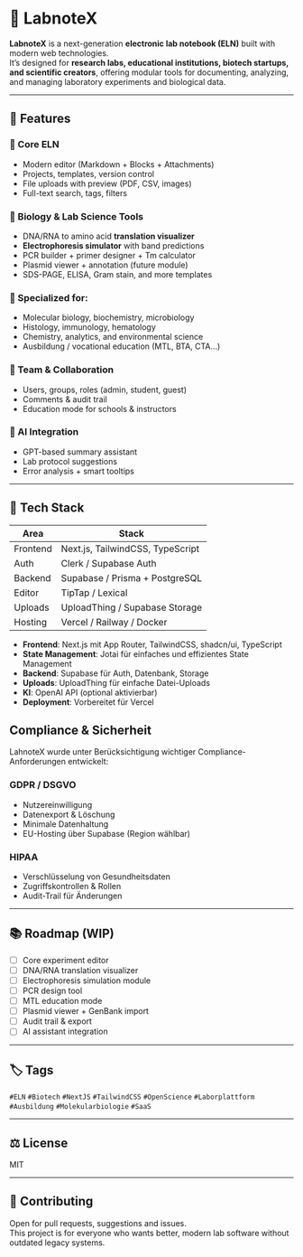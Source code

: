 # 🧪 LabnoteX

**LabnoteX** is a next-generation **electronic lab notebook (ELN)** built with modern web technologies.  
It’s designed for **research labs, educational institutions, biotech startups, and scientific creators**, offering modular tools for documenting, analyzing, and managing laboratory experiments and biological data.

---

## 🚀 Features

### 🧠 Core ELN
- Modern editor (Markdown + Blocks + Attachments)
- Projects, templates, version control
- File uploads with preview (PDF, CSV, images)
- Full-text search, tags, filters

### 🧬 Biology & Lab Science Tools
- DNA/RNA to amino acid **translation visualizer**
- **Electrophoresis simulator** with band predictions
- PCR builder + primer designer + Tm calculator
- Plasmid viewer + annotation (future module)
- SDS-PAGE, ELISA, Gram stain, and more templates

### 🧪 Specialized for:
- Molecular biology, biochemistry, microbiology
- Histology, immunology, hematology
- Chemistry, analytics, and environmental science
- Ausbildung / vocational education (MTL, BTA, CTA…)

### 👥 Team & Collaboration
- Users, groups, roles (admin, student, guest)
- Comments & audit trail
- Education mode for schools & instructors

### 🧠 AI Integration
- GPT-based summary assistant
- Lab protocol suggestions
- Error analysis + smart tooltips

---

## 🧰 Tech Stack

| Area       | Stack                         |
|------------|-------------------------------|
| Frontend   | Next.js, TailwindCSS, TypeScript |
| Auth       | Clerk / Supabase Auth         |
| Backend    | Supabase / Prisma + PostgreSQL |
| Editor     | TipTap / Lexical              |
| Uploads    | UploadThing / Supabase Storage |
| Hosting    | Vercel / Railway / Docker     |

- **Frontend**: Next.js mit App Router, TailwindCSS, shadcn/ui, TypeScript
- **State Management**: Jotai für einfaches und effizientes State Management
- **Backend**: Supabase für Auth, Datenbank, Storage
- **Uploads**: UploadThing für einfache Datei-Uploads
- **KI**: OpenAI API (optional aktivierbar)
- **Deployment**: Vorbereitet für Vercel

## Compliance & Sicherheit

LahnoteX wurde unter Berücksichtigung wichtiger Compliance-Anforderungen entwickelt:

### GDPR / DSGVO
- Nutzereinwilligung
- Datenexport & Löschung
- Minimale Datenhaltung
- EU-Hosting über Supabase (Region wählbar)

### HIPAA
- Verschlüsselung von Gesundheitsdaten
- Zugriffskontrollen & Rollen
- Audit-Trail für Änderungen
---

## 📚 Roadmap (WIP)

- [ ] Core experiment editor
- [ ] DNA/RNA translation visualizer
- [ ] Electrophoresis simulation module
- [ ] PCR design tool
- [ ] MTL education mode
- [ ] Plasmid viewer + GenBank import
- [ ] Audit trail & export
- [ ] AI assistant integration

---

## 🏷️ Tags

`#ELN` `#Biotech` `#NextJS` `#TailwindCSS` `#OpenScience` `#Laborplattform` `#Ausbildung` `#Molekularbiologie` `#SaaS`

---

## ⚖️ License

MIT

---

## 👋 Contributing

Open for pull requests, suggestions and issues.  
This project is for everyone who wants better, modern lab software without outdated legacy systems.
